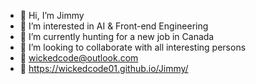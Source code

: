 - 👋 Hi, I’m Jimmy
- 👀 I’m interested in AI & Front-end Engineering
- 🌱 I’m currently hunting for a new job in Canada
- 💞️ I’m looking to collaborate with all interesting persons
- 📧 wickedcode@outlook.com
- 🔗 https://wickedcode01.github.io/Jimmy/
<!---
wickedcode01/wickedcode01 is a ✨ special ✨ repository because its `README.md` (this file) appears on your GitHub profile.
You can click the Preview link to take a look at your changes.
--->

